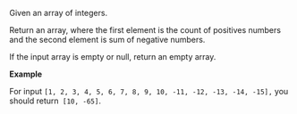 Given an array of integers.

Return an array, where the first element is the count of positives numbers and the second element is sum of negative numbers.

If the input array is empty or null, return an empty array.

**Example**

For input `[1, 2, 3, 4, 5, 6, 7, 8, 9, 10, -11, -12, -13, -14, -15],` you should return` [10, -65]`.